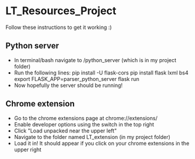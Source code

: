 # LT_Resources_Project
Follow these instructions to get it working :)

## Python server
- In terminal/bash navigate to /python_server (which is in my project folder)
- Run the following lines:
pip install -U flask-cors
pip install flask lxml bs4
export FLASK_APP=parser_python_server
flask run
- Now hopefully the server should be running!


## Chrome extension
- Go to the chrome extensions page at chrome://extensions/
- Enable developer options using the switch in the top right
- Click "Load unpacked near the upper left"
- Navigate to the folder named LT_extension (in my project folder)
- Load it in! It should appear if you click on your chrome extensions in the upper right